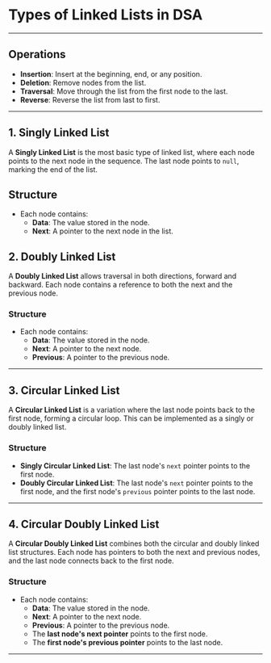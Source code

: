 # Types of Linked Lists in DSA

---

## Operations

- **Insertion**: Insert at the beginning, end, or any position.
- **Deletion**: Remove nodes from the list.
- **Traversal**: Move through the list from the first node to the last.
- **Reverse**: Reverse the list from last to first.

---

## 1. **Singly Linked List**

A **Singly Linked List** is the most basic type of linked list, where each node points to the next node in the sequence. The last node points to `null`, marking the end of the list.

## Structure

- Each node contains:
  - **Data**: The value stored in the node.
  - **Next**: A pointer to the next node in the list.

## 2. **Doubly Linked List**

A **Doubly Linked List** allows traversal in both directions, forward and backward. Each node contains a reference to both the next and the previous node.

### Structure 

- Each node contains:
  - **Data**: The value stored in the node.
  - **Next**: A pointer to the next node.
  - **Previous**: A pointer to the previous node.

---

## 3. **Circular Linked List**

A **Circular Linked List** is a variation where the last node points back to the first node, forming a circular loop. This can be implemented as a singly or doubly linked list.

### Structure 

- **Singly Circular Linked List**: The last node's `next` pointer points to the first node.
- **Doubly Circular Linked List**: The last node's `next` pointer points to the first node, and the first node's `previous` pointer points to the last node.

---

## 4. **Circular Doubly Linked List**

A **Circular Doubly Linked List** combines both the circular and doubly linked list structures. Each node has pointers to both the next and previous nodes, and the last node connects back to the first node.

### Structure

- Each node contains:
  - **Data**: The value stored in the node.
  - **Next**: A pointer to the next node.
  - **Previous**: A pointer to the previous node.
  - The **last node's next pointer** points to the first node.
  - The **first node's previous pointer** points to the last node.

---


